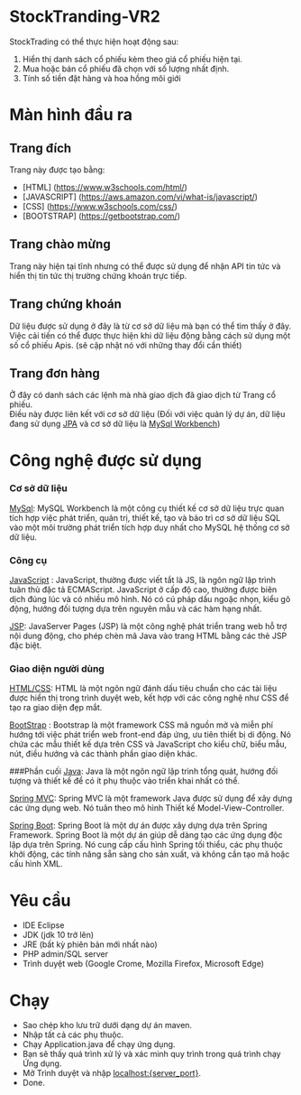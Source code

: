 # StockTranding-VR2
StockTrading có thể thực hiện hoạt động sau:
1. Hiển thị danh sách cổ phiếu kèm theo giá cổ phiếu hiện tại.
2. Mua hoặc bán cổ phiếu đã chọn với số lượng nhất định.
3. Tính số tiền đặt hàng và hoa hồng môi giới

# Màn hình đầu ra
## Trang đích
Trang này được tạo bằng:
- [HTML] (https://www.w3schools.com/html/)
- [JAVASCRIPT] (https://aws.amazon.com/vi/what-is/javascript/)
- [CSS] (https://www.w3schools.com/css/)
- [BOOTSTRAP] (https://getbootstrap.com/)



## Trang chào mừng
Trang này hiện tại tĩnh nhưng có thể được sử dụng để nhận API tin tức và hiển thị tin tức thị trường chứng khoán trực tiếp.


## Trang chứng khoán
Dữ liệu được sử dụng ở đây là từ cơ sở dữ liệu mà bạn có thể tìm thấy ở đây. Việc cải tiến có thể được thực hiện khi dữ liệu động bằng cách sử dụng một số cổ phiếu Apis. (sẽ cập nhật nó với những thay đổi cần thiết)


## Trang đơn hàng
Ở đây có danh sách các lệnh mà nhà giao dịch đã giao dịch từ Trang cổ phiếu. <br/> Điều này được liên kết với cơ sở dữ liệu (Đối với việc quản lý dự án, dữ liệu đang sử dụng [JPA](https://spring.io/projects/spring-data-jpa) và cơ sở dữ liệu là [MySql Workbench](https://www.mysql.com/products/workbench/))


# Công nghệ được sử dụng

### Cơ sở dữ liệu
[MySql](https://www.mysql.com/products/workbench/): MySQL Workbench là một công cụ thiết kế cơ sở dữ liệu trực quan tích hợp việc phát triển, quản trị, thiết kế, tạo và bảo trì cơ sở dữ liệu SQL vào một môi trường phát triển tích hợp duy nhất cho MySQL hệ thống cơ sở dữ liệu.

### Công cụ
[JavaScript](https://www.javascript.com/) : JavaScript, thường được viết tắt là JS, là ngôn ngữ lập trình tuân thủ đặc tả ECMAScript. JavaScript ở cấp độ cao, thường được biên dịch đúng lúc và có nhiều mô hình. Nó có cú pháp dấu ngoặc nhọn, kiểu gõ động, hướng đối tượng dựa trên nguyên mẫu và các hàm hạng nhất.

[JSP](https://www.tutorialspoint.com/jsp/index.htm): JavaServer Pages (JSP) là một công nghệ phát triển trang web hỗ trợ nội dung động, cho phép chèn mã Java vào trang HTML bằng các thẻ JSP đặc biệt.

### Giao diện người dùng
[HTML/CSS](https://www.w3schools.com/html/): HTML là một ngôn ngữ đánh dấu tiêu chuẩn cho các tài liệu được hiển thị trong trình duyệt web, kết hợp với các công nghệ như CSS để tạo ra giao diện đẹp mắt.

[BootStrap](https://getbootstrap.com/) : Bootstrap là một framework CSS mã nguồn mở và miễn phí hướng tới việc phát triển web front-end đáp ứng, ưu tiên thiết bị di động. Nó chứa các mẫu thiết kế dựa trên CSS và JavaScript cho kiểu chữ, biểu mẫu, nút, điều hướng và các thành phần giao diện khác.

###Phần cuối
[Java](https://www.java.com/): Java là một ngôn ngữ lập trình tổng quát, hướng đối tượng và thiết kế để có ít phụ thuộc vào triển khai nhất có thể.

[Spring MVC](https://docs.spring.io/spring/docs/3.2.x/spring-framework-reference/html/mvc.html): Spring MVC là một framework Java được sử dụng để xây dựng các ứng dụng web. Nó tuân theo mô hình Thiết kế Model-View-Controller.

[Spring Boot](https://spring.io/projects/spring-boot): Spring Boot là một dự án được xây dựng dựa trên Spring Framework. Spring Boot là một dự án giúp dễ dàng tạo các ứng dụng độc lập dựa trên Spring. Nó cung cấp cấu hình Spring tối thiểu, các phụ thuộc khởi động, các tính năng sẵn sàng cho sản xuất, và không cần tạo mã hoặc cấu hình XML.

# Yêu cầu
- IDE Eclipse
- JDK (jdk 10 trở lên)
- JRE (bất kỳ phiên bản mới nhất nào)
- PHP admin/SQL server
- Trình duyệt web (Google Crome, Mozilla Firefox, Microsoft Edge)

# Chạy
- Sao chép kho lưu trữ dưới dạng dự án maven.
- Nhập tất cả các phụ thuộc.
- Chạy Application.java để chạy ứng dụng.
- Bạn sẽ thấy quá trình xử lý và xác minh quy trình trong quá trình chạy Ứng dụng.
- Mở Trình duyệt và nhập [localhost:{server_port}](https://locallhost.com/).
- Done.
